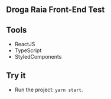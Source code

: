 ## Droga Raia Front-End Test

## Tools

- ReactJS
- TypeScript
- StyledComponents

## Try it

- Run the project:
  `yarn start`.
